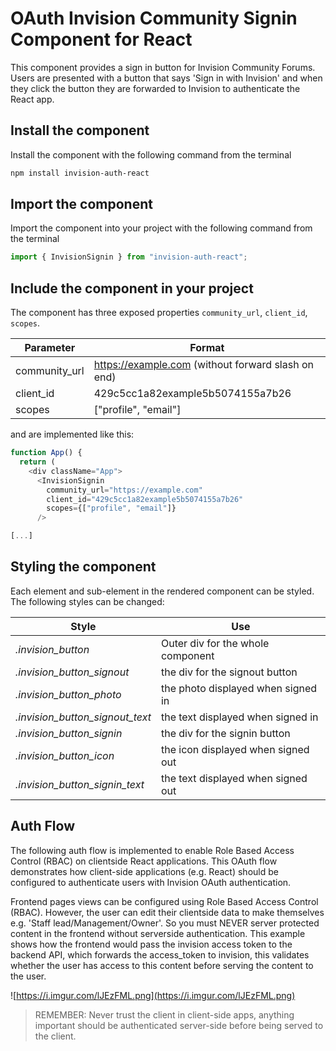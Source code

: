 # OAuth Invision Community Signin Component for React

This component provides a sign in button for Invision Community Forums. Users are presented with a button that says 'Sign in with Invision' and when they click the button they are forwarded to Invision to authenticate the React app.

## Install the component

Install the component with the following command from the terminal

```bash
npm install invision-auth-react
```

## Import the component

Import the component into your project with the following command from the terminal

```js
import { InvisionSignin } from "invision-auth-react";
```

## Include the component in your project

The component has three exposed properties `community_url`, `client_id`, `scopes`.

| Parameter     | Format                                             |
| ------------- | -------------------------------------------------- |
| community_url | https://example.com (without forward slash on end) |
| client_id     | 429c5cc1a82example5b5074155a7b26                   |
| scopes        | ["profile", "email"]                               |

and are implemented like this:

```js
function App() {
  return (
    <div className="App">
      <InvisionSignin
        community_url="https://example.com"
        client_id="429c5cc1a82example5b5074155a7b26"
        scopes={["profile", "email"]}
      />

[...]
```

## Styling the component

Each element and sub-element in the rendered component can be styled. The following styles can be changed:

| Style                           | Use                                |
| ------------------------------- | ---------------------------------- |
| *.invision_button*              | Outer div for the whole component  |
| *.invision_button_signout*      | the div for the signout button     |
| *.invision_button_photo*        | the photo displayed when signed in |
| *.invision_button_signout_text* | the text displayed when signed in  |
| *.invision_button_signin*       | the div for the signin button      |
| *.invision_button_icon*         | the icon displayed when signed out |
| *.invision_button_signin_text*  | the text displayed when signed out |

## Auth Flow

The following auth flow is implemented to enable Role Based Access Control (RBAC) on clientside React applications. This OAuth flow demonstrates how client-side applications (e.g. React) should be configured to authenticate users with Invision OAuth authentication. 

Frontend pages views can be configured using Role Based Access Control (RBAC). However, the user can edit their clientside data to make themselves e.g. 'Staff lead/Management/Owner'. So you must NEVER server protected content in the frontend without serverside authentication. This example shows how the frontend would pass the invision access token to the backend API, which forwards the access_token to invision, this validates whether the user has access to this content before serving the content to the user.



![https://i.imgur.com/lJEzFML.png](https://i.imgur.com/lJEzFML.png)



> REMEMBER: Never trust the client in client-side apps, anything important should be authenticated server-side before being served to the client. 



